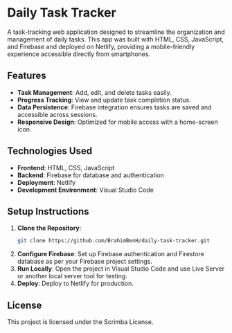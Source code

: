 # Daily Task Tracker

A task-tracking web application designed to streamline the organization and management of daily tasks. This app was built with HTML, CSS, JavaScript, and Firebase and deployed on Netlify, providing a mobile-friendly experience accessible directly from smartphones.

## Features

- **Task Management**: Add, edit, and delete tasks easily.
- **Progress Tracking**: View and update task completion status.
- **Data Persistence**: Firebase integration ensures tasks are saved and accessible across sessions.
- **Responsive Design**: Optimized for mobile access with a home-screen icon.

## Technologies Used

- **Frontend**: HTML, CSS, JavaScript
- **Backend**: Firebase for database and authentication
- **Deployment**: Netlify
- **Development Environment**: Visual Studio Code

## Setup Instructions

1. **Clone the Repository**:
   ```bash
   git clone https://github.com/BrahimBenH/daily-task-tracker.git
2. **Configure Firebase**: Set up Firebase authentication and Firestore database as per your Firebase project settings.
3. **Run Locally**: Open the project in Visual Studio Code and use Live Server or another local server tool for testing.
4. **Deploy**: Deploy to Netlify for production.

## License

This project is licensed under the Scrimba License.



